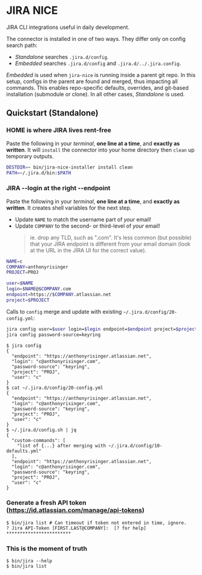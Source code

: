 # JIRA NICE

JIRA CLI integrations useful in daily development.

The connector is installed in one of two ways. They differ only on config search path:

* _Standalone_ searches `.jira.d/config`.
* _Embedded_ searches `.jira.d/config` and `.jira.d/../.jira.config`.

_Embedded_ is used when `jira-nice` is running inside a parent git repo. In this setup,
configs in the parent are found and merged, thus impacting all commands. This enables
repo-specific defaults, overrides, and git-based installation (submodule or clone).
In all other cases, _Standalone_ is used.

## Quickstart (Standalone)

### HOME is where JIRA lives rent-free

Paste the following in your _terminal_, **one line at a time**, and **exactly as written**. It will `install` the connector into your home directory then `clean` up temporary outputs.

```bash
DESTDIR=~ bin/jira-nice-installer install clean
PATH=~/.jira.d/bin:$PATH
```

### JIRA --login at the right --endpoint

Paste the following in your _terminal_, **one line at a time**, and **exactly as written**. It creates shell variables for the next step.
* Update `NAME` to match the username part of _your_ email!
* Update `COMPANY` to the second- or third-level of _your_ email!
    > ie. drop any TLD, such as ".com". It's less common (but possible) that your JIRA endpoint is different from your email domain (look at the URL in the JIRA UI for the correct value).

```bash
NAME=c
COMPANY=anthonyrisinger
PROJECT=PROJ
```
```bash
user=$NAME
login=$NAME@$COMPANY.com
endpoint=https://$COMPANY.atlassian.net
project=$PROJECT
```
Calls to `config` merge and update with existing `~/.jira.d/config/20-config.yml`:
```bash
jira config user=$user login=$login endpoint=$endpoint project=$project
jira config password-source=keyring
```
```console
$ jira config
{
  "endpoint": "https://anthonyrisinger.atlassian.net",
  "login": "c@anthonyrisinger.com",
  "password-source": "keyring",
  "project": "PROJ",
  "user": "c"
}
$ cat ~/.jira.d/config/20-config.yml
{
  "endpoint": "https://anthonyrisinger.atlassian.net",
  "login": "c@anthonyrisinger.com",
  "password-source": "keyring",
  "project": "PROJ",
  "user": "c"
}
$ ~/.jira.d/config.sh | jq
{
  "custom-commands": [
    "list of {...} after merging with ~/.jira.d/config/10-defaults.yml"
  ],
  "endpoint": "https://anthonyrisinger.atlassian.net",
  "login": "c@anthonyrisinger.com",
  "password-source": "keyring",
  "project": "PROJ",
  "user": "c"
}
```

### Generate a fresh API token (https://id.atlassian.com/manage/api-tokens)
```console
$ bin/jira list # Can timeout if token not entered in time, ignore.
? Jira API-Token [FIRST.LAST@COMPANY]:  [? for help] ************************
```

### This is the moment of truth
```console
$ bin/jira --help
$ bin/jira list
```
